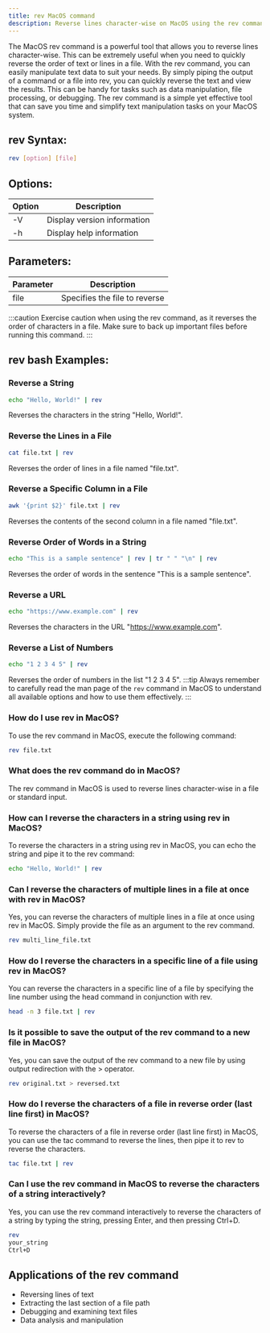 ```yaml
---
title: rev MacOS command
description: Reverse lines character-wise on MacOS using the rev command. Learn how to reverse text easily with this efficient command.
---
```


The MacOS rev command is a powerful tool that allows you to reverse lines character-wise. This can be extremely useful when you need to quickly reverse the order of text or lines in a file. With the rev command, you can easily manipulate text data to suit your needs. By simply piping the output of a command or a file into rev, you can quickly reverse the text and view the results. This can be handy for tasks such as data manipulation, file processing, or debugging. The rev command is a simple yet effective tool that can save you time and simplify text manipulation tasks on your MacOS system.
## rev Syntax:
```bash
rev [option] [file]
```
## Options:
| Option | Description                   |
|--------|-------------------------------|
| -V     | Display version information   |
| -h     | Display help information      |

## Parameters:
| Parameter | Description             |
|-----------|-------------------------|
| file      | Specifies the file to reverse |

:::caution
Exercise caution when using the rev command, as it reverses the order of characters in a file. Make sure to back up important files before running this command.
:::
## rev bash Examples:
### Reverse a String
```bash
echo "Hello, World!" | rev
```
Reverses the characters in the string "Hello, World!".

### Reverse the Lines in a File
```bash
cat file.txt | rev
```
Reverses the order of lines in a file named "file.txt".

### Reverse a Specific Column in a File
```bash
awk '{print $2}' file.txt | rev
```
Reverses the contents of the second column in a file named "file.txt".

### Reverse Order of Words in a String
```bash
echo "This is a sample sentence" | rev | tr " " "\n" | rev
```
Reverses the order of words in the sentence "This is a sample sentence".

### Reverse a URL
```bash
echo "https://www.example.com" | rev
```
Reverses the characters in the URL "https://www.example.com".

### Reverse a List of Numbers
```bash
echo "1 2 3 4 5" | rev
```
Reverses the order of numbers in the list "1 2 3 4 5".
:::tip
Always remember to carefully read the man page of the `rev` command in MacOS to understand all available options and how to use them effectively.
:::

### How do I use rev in MacOS?
To use the rev command in MacOS, execute the following command:
```bash
rev file.txt
```

### What does the rev command do in MacOS?
The rev command in MacOS is used to reverse lines character-wise in a file or standard input.

### How can I reverse the characters in a string using rev in MacOS?
To reverse the characters in a string using rev in MacOS, you can echo the string and pipe it to the rev command:
```bash
echo "Hello, World!" | rev
```

### Can I reverse the characters of multiple lines in a file at once with rev in MacOS?
Yes, you can reverse the characters of multiple lines in a file at once using rev in MacOS. Simply provide the file as an argument to the rev command.
```bash
rev multi_line_file.txt
```

### How do I reverse the characters in a specific line of a file using rev in MacOS?
You can reverse the characters in a specific line of a file by specifying the line number using the head command in conjunction with rev.
```bash
head -n 3 file.txt | rev
```

### Is it possible to save the output of the rev command to a new file in MacOS?
Yes, you can save the output of the rev command to a new file by using output redirection with the > operator.
```bash
rev original.txt > reversed.txt
```

### How do I reverse the characters of a file in reverse order (last line first) in MacOS?
To reverse the characters of a file in reverse order (last line first) in MacOS, you can use the tac command to reverse the lines, then pipe it to rev to reverse the characters.
```bash
tac file.txt | rev
```

### Can I use the rev command in MacOS to reverse the characters of a string interactively?
Yes, you can use the rev command interactively to reverse the characters of a string by typing the string, pressing Enter, and then pressing Ctrl+D.
```bash
rev
your_string
Ctrl+D
```
## Applications of the rev command

- Reversing lines of text
- Extracting the last section of a file path
- Debugging and examining text files
- Data analysis and manipulation